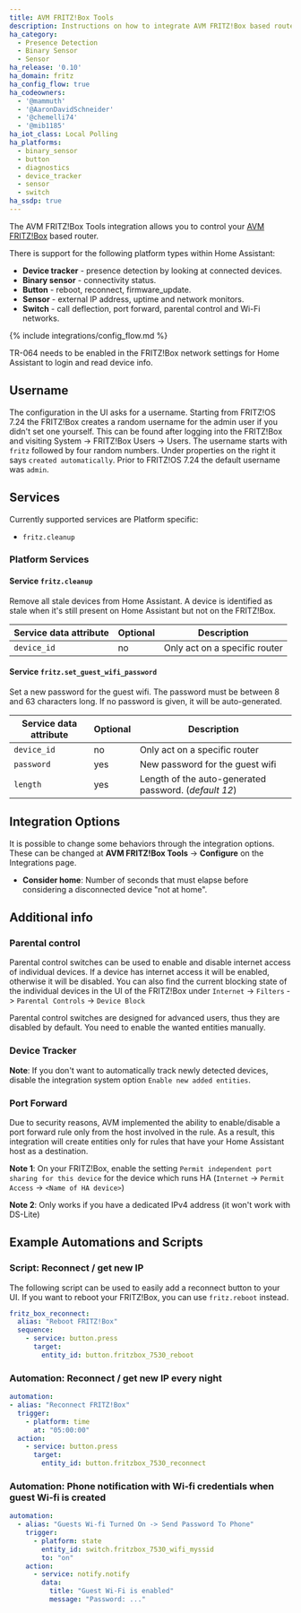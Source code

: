 ```yaml
---
title: AVM FRITZ!Box Tools
description: Instructions on how to integrate AVM FRITZ!Box based routers into Home Assistant.
ha_category:
  - Presence Detection
  - Binary Sensor
  - Sensor
ha_release: '0.10'
ha_domain: fritz
ha_config_flow: true
ha_codeowners:
  - '@mammuth'
  - '@AaronDavidSchneider'
  - '@chemelli74'
  - '@mib1185'
ha_iot_class: Local Polling
ha_platforms:
  - binary_sensor
  - button
  - diagnostics
  - device_tracker
  - sensor
  - switch
ha_ssdp: true
---
```


The AVM FRITZ!Box Tools integration allows you to control your [AVM FRITZ!Box](https://en.avm.de/products/fritzbox/) based router.

There is support for the following platform types within Home Assistant:

- **Device tracker** - presence detection by looking at connected devices.
- **Binary sensor** - connectivity status.
- **Button** - reboot, reconnect, firmware_update.
- **Sensor** - external IP address, uptime and network monitors.
- **Switch** - call deflection, port forward, parental control and Wi-Fi networks.

{% include integrations/config_flow.md %}

<div class='note'>
TR-064 needs to be enabled in the FRITZ!Box network settings for Home Assistant to login and read device info.
</div>

## Username

The configuration in the UI asks for a username. Starting from FRITZ!OS 7.24 the FRITZ!Box creates a random username for the admin user if you didn't set one yourself. This can be found after logging into the FRITZ!Box and visiting System -> FRITZ!Box Users -> Users. The username starts with `fritz` followed by four random numbers. Under properties on the right it says `created automatically`. Prior to FRITZ!OS 7.24 the default username was `admin`.

## Services

Currently supported services are Platform specific:

- `fritz.cleanup`

### Platform Services

#### Service `fritz.cleanup`

Remove all stale devices from Home Assistant.
A device is identified as stale when it's still present on Home Assistant but not on the FRITZ!Box.

| Service data attribute | Optional | Description                                                                                                    |
| ---------------------- | -------- | -------------------------------------------------------------------------------------------------------------- |
| `device_id`            | no       | Only act on a specific  router                                                                                 |

#### Service `fritz.set_guest_wifi_password`

Set a new password for the guest wifi.
The password must be between 8 and 63 characters long.
If no password is given, it will be auto-generated.

| Service data attribute | Optional | Description                                                                                                    |
| ---------------------- | -------- | -------------------------------------------------------------------------------------------------------------- |
| `device_id`            | no       | Only act on a specific  router                                                                                 |
| `password`             | yes      | New password for the guest wifi                                                                                |
| `length`               | yes      | Length of the auto-generated password. (_default 12_)                        |

## Integration Options

It is possible to change some behaviors through the integration options.
These can be changed at **AVM FRITZ!Box Tools** -> **Configure** on the Integrations page.

- **Consider home**: Number of seconds that must elapse before considering a disconnected device "not at home".

## Additional info

### Parental control

Parental control switches can be used to enable and disable internet access of individual devices. If a device has internet access it will be enabled, otherwise it will be disabled. You can also find the current blocking state of the individual devices in the UI of the FRITZ!Box under `Internet` -> `Filters` -> `Parental Controls` -> `Device Block`

Parental control switches are designed for advanced users, thus they are disabled by default. You need to enable the wanted entities manually.

### Device Tracker

**Note**: If you don't want to automatically track newly detected devices, disable the integration system option `Enable new added entities`.

### Port Forward

Due to security reasons, AVM implemented the ability to enable/disable a port forward rule only from the host involved in the rule.
As a result, this integration will create entities only for rules that have your Home Assistant host as a destination.

**Note 1**: On your FRITZ!Box, enable the setting `Permit independent port sharing for this device` for the device which runs HA (`Internet` -> `Permit Access` -> `<Name of HA device>`)

**Note 2**: Only works if you have a dedicated IPv4 address (it won't work with DS-Lite)

## Example Automations and Scripts

### Script: Reconnect / get new IP

The following script can be used to easily add a reconnect button to your UI. If you want to reboot your FRITZ!Box, you can use `fritz.reboot` instead.

```yaml
fritz_box_reconnect:
  alias: "Reboot FRITZ!Box"
  sequence:
    - service: button.press
      target:
        entity_id: button.fritzbox_7530_reboot

```

### Automation: Reconnect / get new IP every night

```yaml
automation:
- alias: "Reconnect FRITZ!Box"
  trigger:
    - platform: time
      at: "05:00:00"
  action:
    - service: button.press
      target:
        entity_id: button.fritzbox_7530_reconnect

```

### Automation: Phone notification with Wi-fi credentials when guest Wi-fi is created

```yaml
automation:
  - alias: "Guests Wi-fi Turned On -> Send Password To Phone"
    trigger:
      - platform: state
        entity_id: switch.fritzbox_7530_wifi_myssid
        to: "on"
    action:
      - service: notify.notify
        data:
          title: "Guest Wi-Fi is enabled"
          message: "Password: ..."

```
